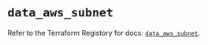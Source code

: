 # `data_aws_subnet`

Refer to the Terraform Registory for docs: [`data_aws_subnet`](https://www.terraform.io/docs/providers/aws/d/subnet).

